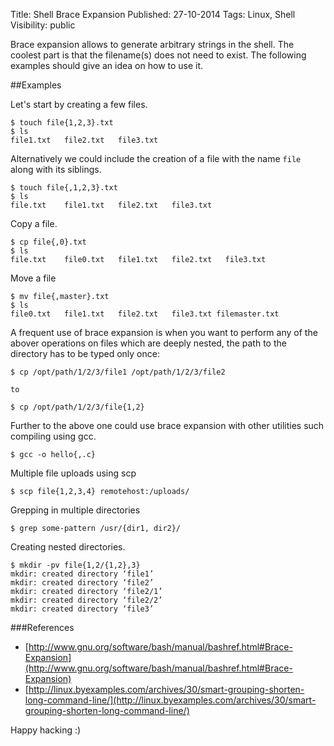 Title: Shell Brace Expansion
Published: 27-10-2014
Tags: Linux, Shell
Visibility: public

Brace expansion allows to generate arbitrary strings in the shell. The coolest
part is that the filename(s) does not need to exist. The following examples should
give an idea on how to use it.

##Examples

Let's start by creating a few files.

    $ touch file{1,2,3}.txt
    $ ls
    file1.txt   file2.txt   file3.txt

Alternatively we could include the creation of a file with the name `file`
along with its siblings.

    $ touch file{,1,2,3}.txt
    $ ls
    file.txt    file1.txt   file2.txt   file3.txt

Copy a file.

    $ cp file{,0}.txt
    $ ls
    file.txt    file0.txt   file1.txt   file2.txt   file3.txt

<more/>
Move a file

    $ mv file{,master}.txt
    $ ls
    file0.txt   file1.txt   file2.txt   file3.txt filemaster.txt

A frequent use of brace expansion is when you want to perform any of the
abover operations on files which are deeply nested, the path
to the directory has to be typed only once:

    $ cp /opt/path/1/2/3/file1 /opt/path/1/2/3/file2

    to

    $ cp /opt/path/1/2/3/file{1,2}

Further to the above one could use brace expansion with other utilities such
compiling using gcc.

    $ gcc -o hello{,.c}

Multiple file uploads using scp

    $ scp file{1,2,3,4} remotehost:/uploads/
    
Grepping in multiple directories

    $ grep some-pattern /usr/{dir1, dir2}/
    
Creating nested directories.

    $ mkdir -pv file{1,2/{1,2},3}
    mkdir: created directory ‘file1’
    mkdir: created directory ‘file2’
    mkdir: created directory ‘file2/1’
    mkdir: created directory ‘file2/2’
    mkdir: created directory ‘file3’

###References
* [http://www.gnu.org/software/bash/manual/bashref.html#Brace-Expansion](http://www.gnu.org/software/bash/manual/bashref.html#Brace-Expansion)
* [http://linux.byexamples.com/archives/30/smart-grouping-shorten-long-command-line/](http://linux.byexamples.com/archives/30/smart-grouping-shorten-long-command-line/)



Happy hacking :)
